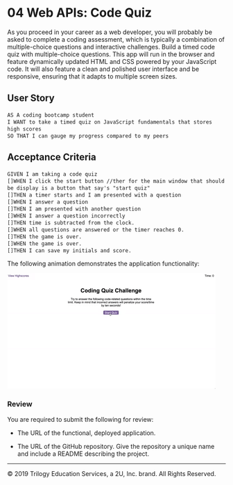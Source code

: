 # 04 Web APIs: Code Quiz

As you proceed in your career as a web developer, you will probably be asked to complete a coding assessment, which is typically a combination of multiple-choice questions and interactive challenges. Build a timed code quiz with multiple-choice questions. This app will run in the browser and feature dynamically updated HTML and CSS powered by your JavaScript code. It will also feature a clean and polished user interface and be responsive, ensuring that it adapts to multiple screen sizes.

## User Story

```
AS A coding bootcamp student
I WANT to take a timed quiz on JavaScript fundamentals that stores high scores
SO THAT I can gauge my progress compared to my peers
```

## Acceptance Criteria

```
GIVEN I am taking a code quiz
[]WHEN I click the start button //ther for the main window that should be display is a button that say's "start quiz"
[]THEN a timer starts and I am presented with a question
[]WHEN I answer a question
[]THEN I am presented with another question
[]WHEN I answer a question incorrectly
[]THEN time is subtracted from the clock.
[]WHEN all questions are answered or the timer reaches 0.
[]THEN the game is over.
[]WHEN the game is over.
[]THEN I can save my initials and score.
```

The following animation demonstrates the application functionality:

![code quiz](./Assets/04-web-apis-homework-demo.gif)

### Review

You are required to submit the following for review:

* The URL of the functional, deployed application.

* The URL of the GitHub repository. Give the repository a unique name and include a README describing the project.

- - -
© 2019 Trilogy Education Services, a 2U, Inc. brand. All Rights Reserved.

